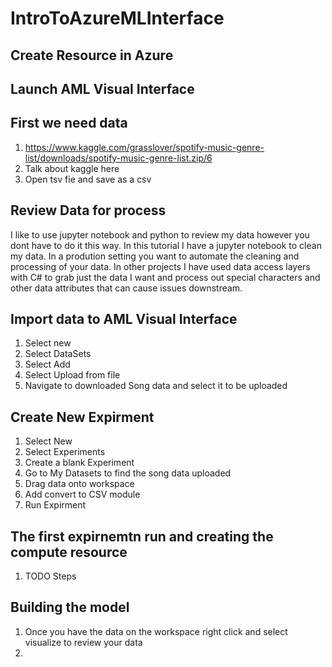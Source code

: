 # IntroToAzureMLInterface


## Create Resource in Azure

## Launch AML Visual Interface



## First we need data
1. https://www.kaggle.com/grasslover/spotify-music-genre-list/downloads/spotify-music-genre-list.zip/6
2. Talk about kaggle here
3. Open tsv fie and save as a csv

## Review Data for process
I like to use jupyter notebook and python to review my data however you dont have to do it this way. In this tutorial I have a jupyter notebook to clean my data. In a prodution setting you want to automate the cleaning and processing of your data. In other projects I have used data access layers with C# to grab just the data I want and process out special characters and other data attributes that can 
cause issues downstream.

## Import data to AML Visual Interface
1. Select new
2. Select DataSets
3. Select Add
4. Select Upload from file
5. Navigate to downloaded Song data and select it to be uploaded

## Create New Expirment
1. Select New
2. Select Experiments
3. Create a blank Experiment
4. Go to My Datasets to find the song data uploaded
5. Drag data onto workspace
6. Add convert to CSV module
7. Run Expirment

## The first expirnemtn run and creating the compute resource
1. TODO Steps

## Building the model
1. Once you have the data on the workspace right click and select visualize to review your data
2. 
